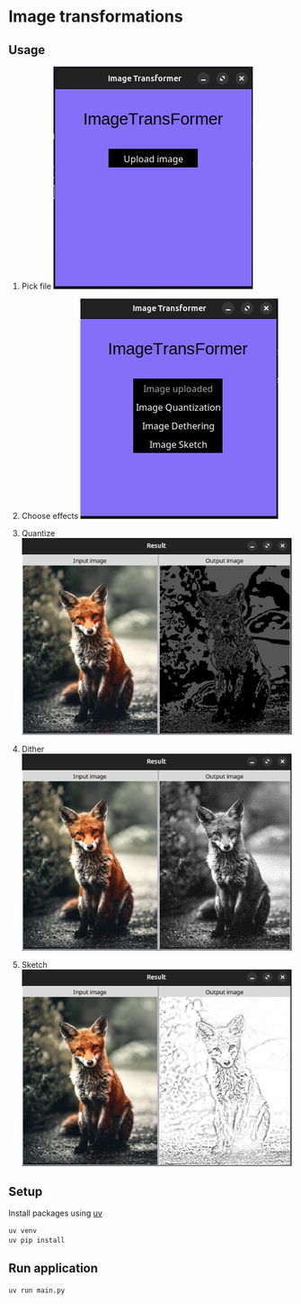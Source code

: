 # Image transformations

## Usage

1. Pick file
   ![File picker](./docs/images/upload-file.png)

1. Choose effects
   ![Pick effects](./docs/images/pick-effects.png)

1. Quantize
   ![Quantize](./docs/images/quantize.png)

1. Dither
   ![Dither](./docs/images/dithering.png)

1. Sketch
   ![Sketch](./docs/images/sketch.png)

## Setup

Install packages using [uv](https://github.com/astral-sh/uv)

```bash
uv venv
uv pip install
```

## Run application

```bash
uv run main.py
```
